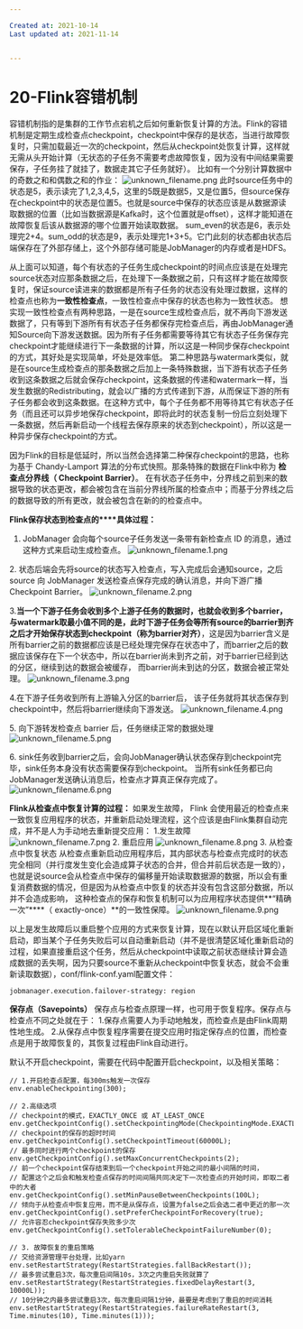 ```yaml
---

Created at: 2021-10-14
Last updated at: 2021-11-14


---
```


# 20-Flink容错机制


容错机制指的是集群的工作节点宕机之后如何重新恢复计算的方法。Flink的容错机制是定期生成检查点checkpoint，checkpoint中保存的是状态，当进行故障恢复时，只需加载最近一次的checkpoint，然后从checkpoint处恢复计算，这样就无需从头开始计算（无状态的子任务不需要考虑故障恢复，因为没有中间结果需要保存，子任务挂了就挂了，数据走其它子任务就好）。
比如有一个分别计算数据中的奇数之和和偶数之和的作业：
![unknown_filename.png](./_resources/20-Flink容错机制.resources/unknown_filename.png)
此时source任务中的状态是5，表示读完了1,2,3,4,5，这里的5既是数据5，又是位置5，但source保存在checkpoint中的状态是位置5。也就是source中保存的状态应该是从数据源读取数据的位置（比如当数据源是Kafka时，这个位置就是offset），这样才能知道在故障恢复后该从数据源的哪个位置开始读取数据。
sum\_even的状态是6，表示处理完2+4。sum\_odd的状态是9，表示处理完1+3+5。它门此刻的状态都由状态后端保存在了外部存储上，这个外部存储可能是JobManager的内存或者是HDFS。

从上面可以知道，每个有状态的子任务生成checkpoint的时间点应该是在处理完source状态对应那条数据之后，在处理下一条数据之前，只有这样才能在故障恢复时，保证source读进来的数据都是所有子任务的状态没有处理过数据，这样的检查点也称为**一致性检查点**，一致性检查点中保存的状态也称为一致性状态。
想实现一致性检查点有两种思路，一是在source生成检查点后，就不再向下游发送数据了，只有等到下游所有有状态子任务都保存完检查点后，再由JobManager通知Source向下游发送数据。因为所有子任务都需要等待其它有状态子任务保存完checkpoint才能继续进行下一条数据的计算，所以这是一种同步保存checkpoint的方式，其好处是实现简单，坏处是效率低。
第二种思路与watermark类似，就是在source生成检查点的那条数据之后加上一条特殊数据，当下游有状态子任务收到这条数据之后就会保存checkpoint，这条数据的传递和watermark一样，当发生数据的Redistributing，就会以广播的方式传递到下游，从而保证下游的所有子任务都会收到这条数据。在这种方式中，每个子任务都不用等待其它有状态子任务（而且还可以异步地保存checkpoint，即将此时的状态复制一份后立刻处理下一条数据，然后再新启动一个线程去保存原来的状态到checkpoint），所以这是一种异步保存checkpoint的方式。 

因为Flink的目标是低延时，所以当然会选择第二种保存checkpoint的思路，也称为基于 Chandy-Lamport 算法的分布式快照。那条特殊的数据在Flink中称为 **检查点分界线（ Checkpoint Barrier）**。 在有状态子任务中，分界线之前到来的数据导致的状态更改，都会被包含在当前分界线所属的检查点中；而基于分界线之后的数据导致的所有更改，就会被包含在新的的检查点中。

**Flink保存状态到检查点的****具体过程：**
1. JobManager 会向每个source子任务发送一条带有新检查点 ID 的消息，通过这种方式来启动生成检查点。
![unknown_filename.1.png](./_resources/20-Flink容错机制.resources/unknown_filename.1.png)

2\. 状态后端会先将source的状态写入检查点，写入完成后会通知source，之后source 向 JobManager 发送检查点保存完成的确认消息，并向下游广播Checkpoint Barrier。
![unknown_filename.2.png](./_resources/20-Flink容错机制.resources/unknown_filename.2.png)

3.**当一个下游子任务会收到多个上游子任务的数据时，也就会收到多个barrier，与watermark取最小值不同的是，此时下游子任务会等所有source的barrier到齐之后才开始保存状态到checkpoint（称为****barrier对齐****）**，这是因为barrier含义是所有barrier之前的数据都应该是已经处理完保存在状态中了，而barrier之后的数据应该保存在下一个状态中，所以在barrier尚未到齐之前，对于barrier已经到达的分区，继续到达的数据会被缓存， 而barrier尚未到达的分区，数据会被正常处理。
![unknown_filename.3.png](./_resources/20-Flink容错机制.resources/unknown_filename.3.png)

4.在下游子任务收到所有上游输入分区的barrier后， 该子任务就将其状态保存到checkpoint中，然后将barrier继续向下游发送。
![unknown_filename.4.png](./_resources/20-Flink容错机制.resources/unknown_filename.4.png)

5\. 向下游转发检查点 barrier 后，任务继续正常的数据处理
![unknown_filename.5.png](./_resources/20-Flink容错机制.resources/unknown_filename.5.png)

6\. sink任务收到barrier之后，会向JobManager确认状态保存到checkpoint完毕，sink任务本身没有状态需要保存到checkpoint。 当所有sink任务都已向JobManager发送确认消息后，检查点才算真正保存完成了。
![unknown_filename.6.png](./_resources/20-Flink容错机制.resources/unknown_filename.6.png)

**Flink从检查点中恢复计算的过程：**
如果发生故障， Flink 会使用最近的检查点来一致恢复应用程序的状态，并重新启动处理流程，这个应该是由Flink集群自动完成，并不是人为手动地去重新提交应用：
1.发生故障
![unknown_filename.7.png](./_resources/20-Flink容错机制.resources/unknown_filename.7.png)
2\. 重启应用
![unknown_filename.8.png](./_resources/20-Flink容错机制.resources/unknown_filename.8.png)
3\. 从检查点中恢复状态
从检查点重新启动应用程序后，其内部状态与检查点完成时的状态完全相同（并行度发生变化会造成算子状态的合并，但合并前后状态是一致的），也就是说source会从检查点中保存的偏移量开始读取数据源的数据，所以会有重复消费数据的情况，但是因为从检查点中恢复的状态并没有包含这部分数据，所以并不会造成影响， 这种检查点的保存和恢复机制可以为应用程序状态提供**“精确一次”****（ exactly-once）**的一致性保障。
![unknown_filename.9.png](./_resources/20-Flink容错机制.resources/unknown_filename.9.png)

以上是发生故障后以重启整个应用的方式来恢复计算，现在以默认开启区域化重新启动，即当某个子任务失败后可以自动重新启动（并不是很清楚区域化重新启动的过程，如果直接重启这个任务，然后从checkpoint中读取之前状态继续计算会造成数据的丢失啊，因为只要source不重新从checkpoint中恢复状态，就会不会重新读取数据），conf/flink-conf.yaml配置文件：
```
jobmanager.execution.failover-strategy: region
```

**保存点（Savepoints）**
保存点与检查点原理一样，也可用于恢复程序。保存点与检查点不同之处就在于：
1.保存点需要人为手动地触发，而检查点是由Flink周期性地生成。
2.从保存点中恢复程序需要在提交应用时指定保存点的位置，而检查点是用于故障恢复的，其恢复过程由Flink自动进行。

默认不开启checkpoint，需要在代码中配置开启checkpoint，以及相关策略：
```
// 1.开启检查点配置，每300ms触发一次保存
env.enableCheckpointing(300);

// 2.高级选项
// checkpoint的模式，EXACTLY_ONCE 或 AT_LEAST_ONCE
env.getCheckpointConfig().setCheckpointingMode(CheckpointingMode.EXACTLY_ONCE);
// checkpoint的保存的超时时间
env.getCheckpointConfig().setCheckpointTimeout(60000L);
// 最多同时进行两个checkpoint的保存
env.getCheckpointConfig().setMaxConcurrentCheckpoints(2);
// 前一个checkpoint保存结束到后一个checkpoint开始之间的最小间隔的时间，
// 配置这个之后会和触发检查点保存的时间间隔共同决定下一次检查点的开始时间，即取二者中的大者
env.getCheckpointConfig().setMinPauseBetweenCheckpoints(100L);
// 倾向于从检查点中恢复应用，而不是从保存点，设置为false之后会选二者中更近的那一次
env.getCheckpointConfig().setPreferCheckpointForRecovery(true);
// 允许容忍checkpoint保存失败多少次
env.getCheckpointConfig().setTolerableCheckpointFailureNumber(0);

// 3. 故障恢复的重启策略
// 交给资源管理平台处理，比如yarn
env.setRestartStrategy(RestartStrategies.fallBackRestart());
// 最多尝试重启3次，每次重启间隔10s，3次之内重启失败就算了
env.setRestartStrategy(RestartStrategies.fixedDelayRestart(3, 10000L));
// 10分钟之内最多尝试重启3次，每次重启间隔1分钟，最要是考虑到了重启的时间消耗
env.setRestartStrategy(RestartStrategies.failureRateRestart(3, Time.minutes(10), Time.minutes(1)));
```

